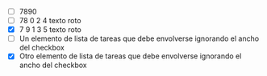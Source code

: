 - [ ] 7890
- [ ] 78 0 2 4 texto roto
- [x] 7 9 1 3 5 texto roto
- [ ] Un elemento de lista de tareas que debe envolverse ignorando el ancho del
checkbox
- [X] Otro elemento de lista de tareas que debe envolverse ignorando el ancho del
checkbox

